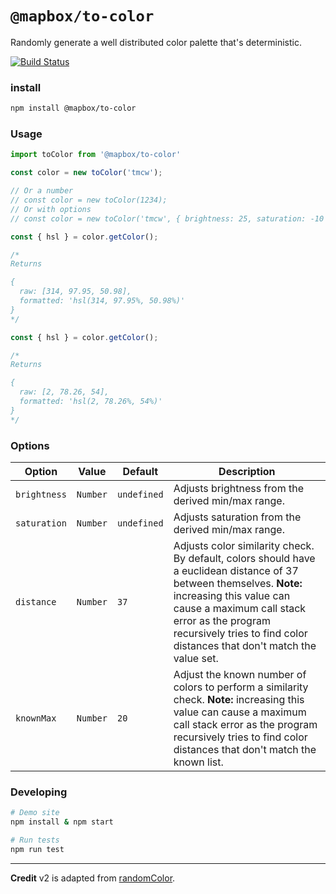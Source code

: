 `@mapbox/to-color`
===

Randomly generate a well distributed color palette that's deterministic.

[![Build Status](https://travis-ci.org/mapbox/to-color.svg)](https://travis-ci.org/mapbox/to-color)

### install

```bash
npm install @mapbox/to-color
```

### Usage

```js
import toColor from '@mapbox/to-color'

const color = new toColor('tmcw');

// Or a number
// const color = new toColor(1234);
// Or with options
// const color = new toColor('tmcw', { brightness: 25, saturation: -10 });

const { hsl } = color.getColor();

/*
Returns

{
  raw: [314, 97.95, 50.98],
  formatted: 'hsl(314, 97.95%, 50.98%)'
}
*/

const { hsl } = color.getColor();

/*
Returns

{
  raw: [2, 78.26, 54],
  formatted: 'hsl(2, 78.26%, 54%)'
}
*/
```

### Options

| Option | Value | Default | Description |
| --- | --- | --- | --- |
| `brightness` | `Number` | `undefined` | Adjusts brightness from the derived min/max range. |
| `saturation` | `Number` | `undefined` | Adjusts saturation from the derived min/max range. |
| `distance` | `Number` | `37` | Adjusts color similarity check. By default, colors should have a euclidean distance of 37 between themselves. **Note:** increasing this value can cause a maximum call stack error as the program recursively tries to find color distances that don't match the value set. |
| `knownMax` | `Number` | `20` | Adjust the known number of colors to perform a similarity check. **Note:** increasing this value can cause a maximum call stack error as the program recursively tries to find color distances that don't match the known list. |

### Developing

```bash
# Demo site
npm install & npm start

# Run tests
npm run test
```

---

**Credit** v2 is adapted from [randomColor](https://github.com/davidmerfield/randomColor).
